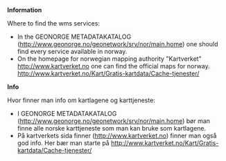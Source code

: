 **Information**

Where to find the wms services:

* In the GEONORGE METADATAKATALOG (http://www.geonorge.no/geonetwork/srv/nor/main.home) one should find every service available in norway.
* On the homepage for norwegian mapping authority "Kartverket" http://www.kartverket.no one can find the official maps for norway. http://www.kartverket.no/Kart/Gratis-kartdata/Cache-tjenester/

**Info**

Hvor finner man info om kartlagene og karttjeneste:

* I GEONORGE METADATAKATALOG (http://www.geonorge.no/geonetwork/srv/nor/main.home) bør man finne alle norske karttjeneste som man kan bruke som kartlagene.
* På kartverkets sida finner (http://www.kartverket.no) finner man også god info. Her bær man starte på http://www.kartverket.no/Kart/Gratis-kartdata/Cache-tjenester/

